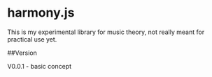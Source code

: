 harmony.js
==========

This is my experimental library for music theory, not really meant for practical use yet.

##Version

V0.0.1 - basic concept
